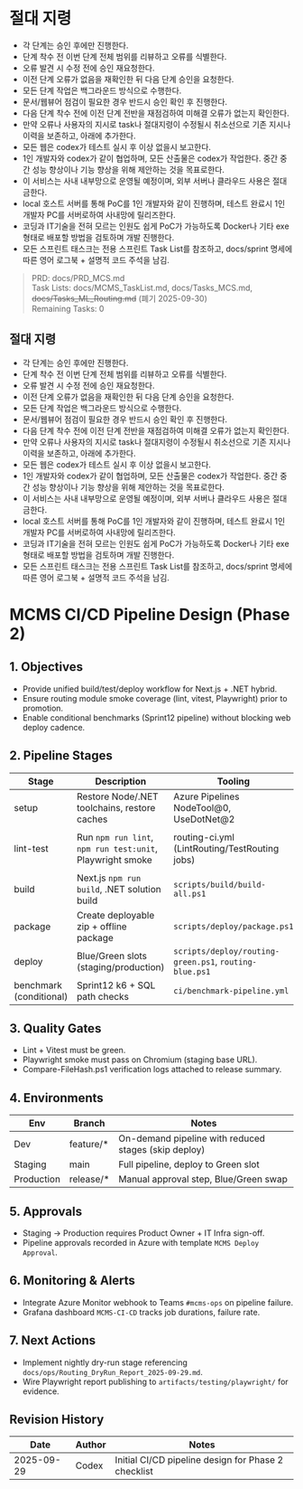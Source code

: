 # 절대 지령
- 각 단계는 승인 후에만 진행한다.
- 단계 착수 전 이번 단계 전체 범위를 리뷰하고 오류를 식별한다.
- 오류 발견 시 수정 전에 승인 재요청한다.
- 이전 단계 오류가 없음을 재확인한 뒤 다음 단계 승인을 요청한다.
- 모든 단계 작업은 백그라운드 방식으로 수행한다.
- 문서/웹뷰어 점검이 필요한 경우 반드시 승인 확인 후 진행한다.
- 다음 단계 착수 전에 이전 단계 전반을 재점검하여 미해결 오류가 없는지 확인한다.
- 만약 오류나 사용자의 지시로 task나 절대지령이 수정될시 취소선으로 기존 지시나 이력을 보존하고, 아래에 추가한다.
- 모든 웹은 codex가 테스트 실시 후 이상 없을시 보고한다.
- 1인 개발자와 codex가 같이 협업하며, 모든 산출물은 codex가 작업한다. 중간 중간 성능 향상이나 기능 향상을 위해 제안하는 것을 목표로한다.
- 이 서비스는 사내 내부망으로 운영될 예정이며, 외부 서버나 클라우드 사용은 절대 금한다.
- local 호스트 서버를 통해 PoC를 1인 개발자와 같이 진행하며, 테스트 완료시 1인 개발자 PC를 서버로하여 사내망에 릴리즈한다.
- 코딩과 IT기술을 전혀 모르는 인원도 쉽게 PoC가 가능하도록 Docker나 기타 exe 형태로 배포할 방법을 검토하며 개발 진행한다.
- 모든 스프린트 태스크는 전용 스프린트 Task List를 참조하고, docs/sprint 명세에 따른 영어 로그북 + 설명적 코드 주석을 남김.

> PRD: docs/PRD_MCS.md  
> Task Lists: docs/MCMS_TaskList.md, docs/Tasks_MCS.md, ~~docs/Tasks_ML_Routing.md~~ (폐기 2025-09-30)  
> Remaining Tasks: 0

## 절대 지령
- 각 단계는 승인 후에만 진행한다.
- 단계 착수 전 이번 단계 전체 범위를 리뷰하고 오류를 식별한다.
- 오류 발견 시 수정 전에 승인 재요청한다.
- 이전 단계 오류가 없음을 재확인한 뒤 다음 단계 승인을 요청한다.
- 모든 단계 작업은 백그라운드 방식으로 수행한다.
- 문서/웹뷰어 점검이 필요한 경우 반드시 승인 확인 후 진행한다.
- 다음 단계 착수 전에 이전 단계 전반을 재점검하여 미해결 오류가 없는지 확인한다.
- 만약 오류나 사용자의 지시로 task나 절대지령이 수정될시 취소선으로 기존 지시나 이력을 보존하고, 아래에 추가한다.
- 모든 웹은 codex가 테스트 실시 후 이상 없을시 보고한다.
- 1인 개발자와 codex가 같이 협업하며, 모든 산출물은 codex가 작업한다. 중간 중간 성능 향상이나 기능 향상을 위해 제안하는 것을 목표로한다.
- 이 서비스는 사내 내부망으로 운영될 예정이며, 외부 서버나 클라우드 사용은 절대 금한다.
- local 호스트 서버를 통해 PoC를 1인 개발자와 같이 진행하며, 테스트 완료시 1인 개발자 PC를 서버로하여 사내망에 릴리즈한다.
- 코딩과 IT기술을 전혀 모르는 인원도 쉽게 PoC가 가능하도록 Docker나 기타 exe 형태로 배포할 방법을 검토하며 개발 진행한다.
- 모든 스프린트 태스크는 전용 스프린트 Task List를 참조하고, docs/sprint 명세에 따른 영어 로그북 + 설명적 코드 주석을 남김.
# MCMS CI/CD Pipeline Design (Phase 2)

## 1. Objectives
- Provide unified build/test/deploy workflow for Next.js + .NET hybrid.
- Ensure routing module smoke coverage (lint, vitest, Playwright) prior to promotion.
- Enable conditional benchmarks (Sprint12 pipeline) without blocking web deploy cadence.

## 2. Pipeline Stages
| Stage | Description | Tooling | Notes |
| --- | --- | --- | --- |
| setup | Restore Node/.NET toolchains, restore caches | Azure Pipelines NodeTool@0, UseDotNet@2 | Shares npm cache key `npm|$(Agent.OS)|package-lock.json` |
| lint-test | Run `npm run lint`, `npm run test:unit`, Playwright smoke | routing-ci.yml (LintRouting/TestRouting jobs) | Fail-fast on lint/test; artifacts stored under `$(Pipeline.Workspace)/test-results` |
| build | Next.js `npm run build`, .NET solution build | `scripts/build/build-all.ps1` | Emits `.next` artifacts + API binaries |
| package | Create deployable zip + offline package | `scripts/deploy/package.ps1` | Publishes to Azure Artifacts feed `mcms-offline` |
| deploy | Blue/Green slots (staging/production) | `scripts/deploy/routing-green.ps1`, `routing-blue.ps1` | Feature flag toggles invoked post-deploy |
| benchmark (conditional) | Sprint12 k6 + SQL path checks | `ci/benchmark-pipeline.yml` | Triggered via `bench=true` variable |

## 3. Quality Gates
- Lint + Vitest must be green.
- Playwright smoke must pass on Chromium (staging base URL).
- Compare-FileHash.ps1 verification logs attached to release summary.

## 4. Environments
| Env | Branch | Notes |
| --- | --- | --- |
| Dev | feature/* | On-demand pipeline with reduced stages (skip deploy) |
| Staging | main | Full pipeline, deploy to Green slot |
| Production | release/* | Manual approval step, Blue/Green swap |

## 5. Approvals
- Staging -> Production requires Product Owner + IT Infra sign-off.
- Pipeline approvals recorded in Azure with template `MCMS Deploy Approval`.

## 6. Monitoring & Alerts
- Integrate Azure Monitor webhook to Teams `#mcms-ops` on pipeline failure.
- Grafana dashboard `MCMS-CI-CD` tracks job durations, failure rate.

## 7. Next Actions
- Implement nightly dry-run stage referencing `docs/ops/Routing_DryRun_Report_2025-09-29.md`.
- Wire Playwright report publishing to `artifacts/testing/playwright/` for evidence.

## Revision History
| Date | Author | Notes |
| --- | --- | --- |
| 2025-09-29 | Codex | Initial CI/CD pipeline design for Phase 2 checklist |

